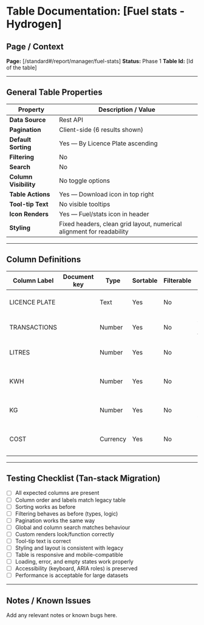 # Table Documentation: [Fuel stats - Hydrogen]

## Page / Context
**Page:** [/standard#/report/manager/fuel-stats]
**Status:** Phase 1
**Table Id:** [Id of the table]

---

## General Table Properties

| Property             | Description / Value |
|----------------------|---------------------|
| **Data Source**      | Rest API |
| **Pagination**       | Client-side (6 results shown) |
| **Default Sorting**  | Yes — By Licence Plate ascending |
| **Filtering**        | No |
| **Search**           | No |
| **Column Visibility**| No toggle options |
| **Table Actions**    | Yes — Download icon in top right |
| **Tool-tip Text**    | No visible tooltips |
| **Icon Renders**     | Yes — Fuel/stats icon in header |
| **Styling**          | Fixed headers, clean grid layout, numerical alignment for readability |

---

## Column Definitions

| Column Label    | Document key     | Type     | Sortable | Filterable | Notes                                        |
|------------------|-----------------|----------|----------|------------|----------------------------------------------|
| LICENCE PLATE    |                 | Text     | Yes      | No         | Vehicle registration number                  |
| TRANSACTIONS     |                 | Number   | Yes      | No         | Able to drip into the transactions           |
| LITRES           |                 | Number   | Yes      | No         | Fuel dispensed (L)                           |
| KWH              |                 | Number   | Yes      | No         | Energy equivalent (if EV hybrid)             |
| KG               |                 | Number   | Yes      | No         | Likely CO₂ equivalent weight                 |
| COST             |                 | Currency | Yes      | No         | Monetary cost — shown as “-”                 |

---

## Testing Checklist (Tan-stack Migration)

- [ ] All expected columns are present
- [ ] Column order and labels match legacy table
- [ ] Sorting works as before
- [ ] Filtering behaves as before (types, logic)
- [ ] Pagination works the same way
- [ ] Global and column search matches behaviour
- [ ] Custom renders look/function correctly
- [ ] Tool-tip text is correct
- [ ] Styling and layout is consistent with legacy
- [ ] Table is responsive and mobile-compatible
- [ ] Loading, error, and empty states work properly
- [ ] Accessibility (keyboard, ARIA roles) is preserved
- [ ] Performance is acceptable for large datasets

---

## Notes / Known Issues

Add any relevant notes or known bugs here.

